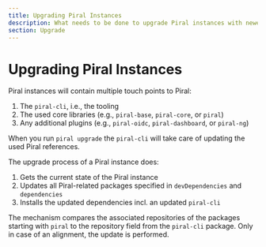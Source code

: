 ```yaml
---
title: Upgrading Piral Instances
description: What needs to be done to upgrade Piral instances with newer versions of Piral.
section: Upgrade
---
```


# Upgrading Piral Instances

Piral instances will contain multiple touch points to Piral:

1. The `piral-cli`, i.e., the tooling
2. The used core libraries (e.g., `piral-base`, `piral-core`, or `piral`)
3. Any additional plugins (e.g., `piral-oidc`, `piral-dashboard`, or `piral-ng`)

When you run `piral upgrade` the `piral-cli` will take care of updating the used Piral references.

The upgrade process of a Piral instance does:

1. Gets the current state of the Piral instance
2. Updates all Piral-related packages specified in `devDependencies` and `dependencies`
3. Installs the updated dependencies incl. an updated `piral-cli`

The mechanism compares the associated repositories of the packages starting with `piral` to the repository field from the `piral-cli` package. Only in case of an alignment, the update is performed.
